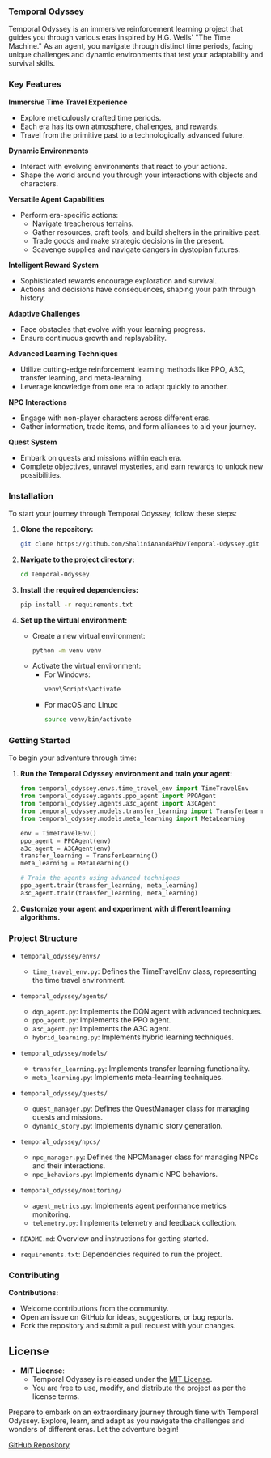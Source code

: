 ### Temporal Odyssey

Temporal Odyssey is an immersive reinforcement learning project that guides you through various eras inspired by H.G. Wells' "The Time Machine." As an agent, you navigate through distinct time periods, facing unique challenges and dynamic environments that test your adaptability and survival skills.

### Key Features

**Immersive Time Travel Experience**
- Explore meticulously crafted time periods.
- Each era has its own atmosphere, challenges, and rewards.
- Travel from the primitive past to a technologically advanced future.

**Dynamic Environments**
- Interact with evolving environments that react to your actions.
- Shape the world around you through your interactions with objects and characters.

**Versatile Agent Capabilities**
- Perform era-specific actions:
  - Navigate treacherous terrains.
  - Gather resources, craft tools, and build shelters in the primitive past.
  - Trade goods and make strategic decisions in the present.
  - Scavenge supplies and navigate dangers in dystopian futures.

**Intelligent Reward System**
- Sophisticated rewards encourage exploration and survival.
- Actions and decisions have consequences, shaping your path through history.

**Adaptive Challenges**
- Face obstacles that evolve with your learning progress.
- Ensure continuous growth and replayability.

**Advanced Learning Techniques**
- Utilize cutting-edge reinforcement learning methods like PPO, A3C, transfer learning, and meta-learning.
- Leverage knowledge from one era to adapt quickly to another.

**NPC Interactions**
- Engage with non-player characters across different eras.
- Gather information, trade items, and form alliances to aid your journey.

**Quest System**
- Embark on quests and missions within each era.
- Complete objectives, unravel mysteries, and earn rewards to unlock new possibilities.

### Installation

To start your journey through Temporal Odyssey, follow these steps:

1. **Clone the repository:**
   ```sh
   git clone https://github.com/ShaliniAnandaPhD/Temporal-Odyssey.git
   ```

2. **Navigate to the project directory:**
   ```sh
   cd Temporal-Odyssey
   ```

3. **Install the required dependencies:**
   ```sh
   pip install -r requirements.txt
   ```

4. **Set up the virtual environment:**
   - Create a new virtual environment:
     ```sh
     python -m venv venv
     ```
   - Activate the virtual environment:
     - For Windows:
       ```sh
       venv\Scripts\activate
       ```
     - For macOS and Linux:
       ```sh
       source venv/bin/activate
       ```

### Getting Started

To begin your adventure through time:

1. **Run the Temporal Odyssey environment and train your agent:**

   ```python
   from temporal_odyssey.envs.time_travel_env import TimeTravelEnv
   from temporal_odyssey.agents.ppo_agent import PPOAgent
   from temporal_odyssey.agents.a3c_agent import A3CAgent
   from temporal_odyssey.models.transfer_learning import TransferLearning
   from temporal_odyssey.models.meta_learning import MetaLearning

   env = TimeTravelEnv()
   ppo_agent = PPOAgent(env)
   a3c_agent = A3CAgent(env)
   transfer_learning = TransferLearning()
   meta_learning = MetaLearning()

   # Train the agents using advanced techniques
   ppo_agent.train(transfer_learning, meta_learning)
   a3c_agent.train(transfer_learning, meta_learning)
   ```

2. **Customize your agent and experiment with different learning algorithms.**

### Project Structure

- `temporal_odyssey/envs/`
  - `time_travel_env.py`: Defines the TimeTravelEnv class, representing the time travel environment.

- `temporal_odyssey/agents/`
  - `dqn_agent.py`: Implements the DQN agent with advanced techniques.
  - `ppo_agent.py`: Implements the PPO agent.
  - `a3c_agent.py`: Implements the A3C agent.
  - `hybrid_learning.py`: Implements hybrid learning techniques.

- `temporal_odyssey/models/`
  - `transfer_learning.py`: Implements transfer learning functionality.
  - `meta_learning.py`: Implements meta-learning techniques.

- `temporal_odyssey/quests/`
  - `quest_manager.py`: Defines the QuestManager class for managing quests and missions.
  - `dynamic_story.py`: Implements dynamic story generation.

- `temporal_odyssey/npcs/`
  - `npc_manager.py`: Defines the NPCManager class for managing NPCs and their interactions.
  - `npc_behaviors.py`: Implements dynamic NPC behaviors.

- `temporal_odyssey/monitoring/`
  - `agent_metrics.py`: Implements agent performance metrics monitoring.
  - `telemetry.py`: Implements telemetry and feedback collection.

- `README.md`: Overview and instructions for getting started.
- `requirements.txt`: Dependencies required to run the project.

### Contributing

**Contributions:**
- Welcome contributions from the community.
- Open an issue on GitHub for ideas, suggestions, or bug reports.
- Fork the repository and submit a pull request with your changes.


## License

- **MIT License**:
  - Temporal Odyssey is released under the [MIT License](https://opensource.org/licenses/MIT).
  - You are free to use, modify, and distribute the project as per the license terms.

Prepare to embark on an extraordinary journey through time with Temporal Odyssey. Explore, learn, and adapt as you navigate the challenges and wonders of different eras. Let the adventure begin!

[GitHub Repository](https://github.com/ShaliniAnandaPhD/Temporal--Odyssey)

